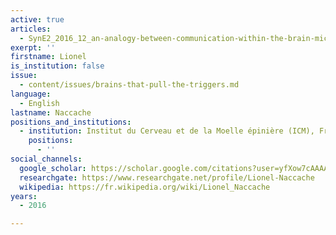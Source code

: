 ```yaml
---
active: true
articles:
  - SynE2_2016_12_an-analogy-between-communication-within-the-brain-microcosm-
exerpt: ''
firstname: Lionel
is_institution: false
issue:
  - content/issues/brains-that-pull-the-triggers.md
language:
  - English
lastname: Naccache
positions_and_institutions:
  - institution: Institut du Cerveau et de la Moelle épinière (ICM), France
    positions:
      - ''
social_channels:
  google_scholar: https://scholar.google.com/citations?user=yfXow7cAAAAJ&hl=fr
  researchgate: https://www.researchgate.net/profile/Lionel-Naccache
  wikipedia: https://fr.wikipedia.org/wiki/Lionel_Naccache
years:
  - 2016

---
```

